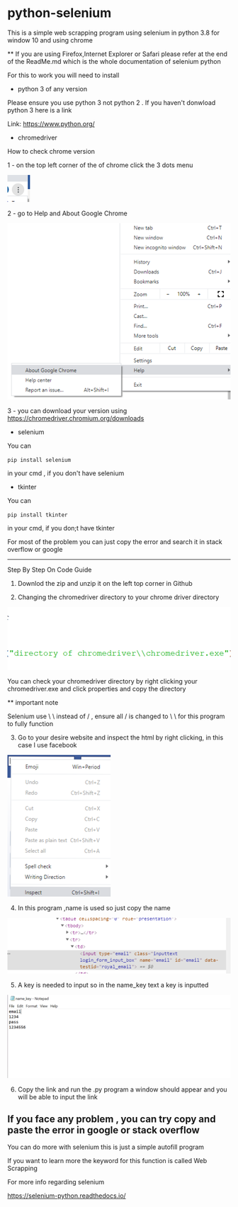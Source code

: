 # python-selenium
This is a simple web scrapping program using selenium in python 3.8 for window 10 and using chrome 

** If you are using Firefox,Internet Explorer or Safari please refer at the end of the ReadMe.md which is the whole documentation of selenium python

For this to work you will need to install
* python 3 of any version

Please ensure you use python 3 not python 2 . If you haven't donwload python 3 here is a link

Link: https://www.python.org/

* chromedriver

How to check chrome version

  1 - on the top left corner of the of chrome click the 3 dots menu
  
  ![](Autofill_guide_picture/dot.png)
  
  2 - go to Help and About Google Chrome
  
  ![](Autofill_guide_picture/chrome_version.png)
  
  3 - you can download your version using https://chromedriver.chromium.org/downloads

* selenium

You can 

`pip install selenium`

in your cmd , if you don't have selenium

* tkinter

You can 

`pip install tkinter`

in your cmd, if you don;t have tkinter

For most of the problem you can just copy the error and search it in stack overflow or google

-------------------------------------------------------------------------------------------------

Step By Step On Code Guide

1) Downlod the zip and unzip it on the left top corner in Github

2) Changing the chromedriver directory to your chrome driver directory

![](Autofill_guide_picture/directory.png)

You can check your chromedriver directory by right clicking your chromedriver.exe and click properties and copy the directory

** important note

Selenium use \ \ instead of / , ensure all / is changed to \ \ for this program to fully function

3) Go to your desire website and inspect the html by right clicking, in this case I use facebook

![](Autofill_guide_picture/Inspect.png)

4) In this program ,name is used so just copy the name

![](Autofill_guide_picture/name.png)

5) A key is needed to input so in the name_key text a key is inputted

![](Autofill_guide_picture/name_key.png)

6) Copy the link and run the .py program a window should appear and you will be able to input the link

If you face any problem , you can try copy and paste the error in google or stack overflow
-------------------------

You can do more with selenium this is just a simple autofill program 

If you want to learn more the keyword for this function is called Web Scrapping

For more info regarding selenium

https://selenium-python.readthedocs.io/
